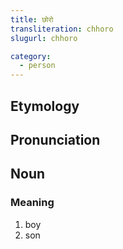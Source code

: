 ```yaml
---
title: छोरो
transliteration: chhoro
slugurl: chhoro

category: 
  - person
---
```


## Etymology

## Pronunciation

## Noun
### Meaning
1. boy
2. son